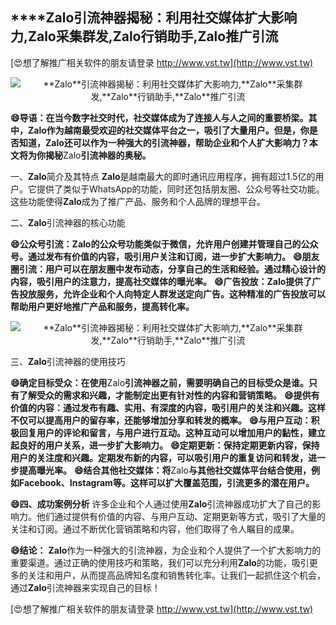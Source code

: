 ## ****Zalo**引流神器揭秘：利用社交媒体扩大影响力,**Zalo**采集群发,**Zalo**行销助手,**Zalo**推广引流**

[😍想了解推广相关软件的朋友请登录 http://www.vst.tw](http://www.vst.tw)

 <center><img src="https://vst.tw/MP4/tuiguang/png/3.png" alt="**Zalo**引流神器揭秘：利用社交媒体扩大影响力,**Zalo**采集群发,**Zalo**行销助手,**Zalo**推广引流"></center>

**😄导语：在当今数字社交时代，社交媒体成为了连接人与人之间的重要桥梁。其中，**Zalo**作为越南最受欢迎的社交媒体平台之一，吸引了大量用户。但是，你是否知道，**Zalo**还可以作为一种强大的引流神器，帮助企业和个人扩大影响力？本文将为你揭秘**Zalo**引流神器的奥秘。**

一、**Zalo**简介及其特点
**Zalo**是越南最大的即时通讯应用程序，拥有超过1.5亿的用户。它提供了类似于WhatsApp的功能，同时还包括朋友圈、公众号等社交功能。这些功能使得**Zalo**成为了推广产品、服务和个人品牌的理想平台。

二、**Zalo**引流神器的核心功能

**😄公众号引流：**Zalo**的公众号功能类似于微信，允许用户创建并管理自己的公众号。通过发布有价值的内容，吸引用户关注和订阅，进一步扩大影响力。**
**😄朋友圈引流：用户可以在朋友圈中发布动态，分享自己的生活和经验。通过精心设计的内容，吸引用户的注意力，提高社交媒体的曝光率。**
**😄广告投放：**Zalo**提供了广告投放服务，允许企业和个人向特定人群发送定向广告。这种精准的广告投放可以帮助用户更好地推广产品和服务，提高转化率。**

 <center><img src="https://vst.tw/MP4/tuiguang/png/2.png" alt="**Zalo**引流神器揭秘：利用社交媒体扩大影响力,**Zalo**采集群发,**Zalo**行销助手,**Zalo**推广引流"></center>

三、**Zalo**引流神器的使用技巧

**😄确定目标受众：在使用**Zalo**引流神器之前，需要明确自己的目标受众是谁。只有了解受众的需求和兴趣，才能制定出更有针对性的内容和营销策略。**
**😄提供有价值的内容：通过发布有趣、实用、有深度的内容，吸引用户的关注和兴趣。这样不仅可以提高用户的留存率，还能够增加分享和转发的概率。**
**😄与用户互动：积极回复用户的评论和留言，与用户进行互动。这种互动可以增加用户的黏性，建立起良好的用户关系，进一步扩大影响力。**
**😄定期更新：保持定期更新内容，保持用户的关注度和兴趣。定期发布新的内容，可以吸引用户的重复访问和转发，进一步提高曝光率。**
**😄结合其他社交媒体：将**Zalo**与其他社交媒体平台结合使用，例如Facebook、Instagram等。这样可以扩大覆盖范围，引流更多的潜在用户。**

**😄四、成功案例分析**
许多企业和个人通过使用**Zalo**引流神器成功扩大了自己的影响力。他们通过提供有价值的内容、与用户互动、定期更新等方式，吸引了大量的关注和订阅。通过不断优化营销策略和内容，他们取得了令人瞩目的成果。

**😄结论：**
**Zalo**作为一种强大的引流神器，为企业和个人提供了一个扩大影响力的重要渠道。通过正确的使用技巧和策略，我们可以充分利用**Zalo**的功能，吸引更多的关注和用户，从而提高品牌知名度和销售转化率。让我们一起抓住这个机会，通过**Zalo**引流神器来实现自己的目标！

[😍想了解推广相关软件的朋友请登录 http://www.vst.tw](http://www.vst.tw)



